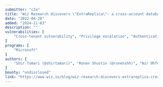 ```yaml
---
submitter: "c2a"
title: "Wiz Research discovers \"ExtraReplica\"— a cross-account database vulnerability in Azure PostgreSQL"
date: "2022-04-28"
added: "2024-11-03"
description: ""
vulnerabilities: [
    "Cross-tenant vulnerability", "Privilege escalation", "Authentication bypass", "Cloud"
]
programs: [
    "Microsoft"
]
authors: [
    "Shir Tamari (@shirtamari)", "Ronen Shustin (@ronenshh)", "Nir Ohfeld (@nirohfeld)", "Sagi Tzadik (@sagitz_)"
]
bounty: "undisclosed"
link: "https://www.wiz.io/blog/wiz-research-discovers-extrareplica-cross-account-database-vulnerability-in-azure-postgresql/"
---
```




